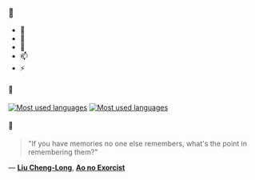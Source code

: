 ### 👋

- 🔭
- 🌱
- 💬
- 📫
- ⚡

#### 🧏

[![Most used languages](https://github-readme-stats-aynah.vercel.app/api/top-langs/?username=aynh&theme=solarized-dark&langs_count=6&layout=compact&hide_title=true)](https://github.com/anuraghazra/github-readme-stats#gh-dark-mode-only)
[![Most used languages](https://github-readme-stats-aynah.vercel.app/api/top-langs/?username=aynh&theme=solarized-light&langs_count=6&layout=compact&hide_title=true)](https://github.com/anuraghazra/github-readme-stats#gh-light-mode-only)

#### 💬

> "If you have memories no one else remembers, what's the point in remembering them?"

&mdash; [**Liu Cheng-Long**](https://myanimelist.net/character.php?q=Liu%20Cheng-Long&cat=character), [**Ao no Exorcist**](https://myanimelist.net/search/all?q=Ao%20no%20Exorcist&cat=all)
